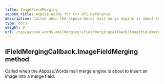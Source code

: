 ```yaml
---
title: ImageFieldMerging
second_title: Aspose.Words for C++ API Reference
description: Called when the Aspose.Words mail merge engine is about to insert an image into a merge field. 
type: docs
weight: 0
url: /cpp/aspose.words.mailmerging/ifieldmergingcallback/imagefieldmerging/
---
```

## IFieldMergingCallback.ImageFieldMerging method


Called when the Aspose.Words mail merge engine is about to insert an image into a merge field. 

